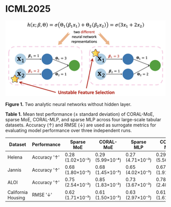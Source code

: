 # ICML2025

![Two analytic neural networks without hidden layer.](identifiability.png)

**Figure 1.** Two analytic neural networks without hidden layer.

**Table 1.** Mean test performance (± standard deviation) of CORAL-MoE, sparse MoE, CORAL-MLP, and sparse MLP across four large-scale tabular datasets. Accuracy (↑) and RMSE (↓) are used as surrogate metrics for evaluating model performance over three independent runs.

| Dataset             | Performance | Sparse MoE           | CORAL-MoE           | Sparse MLP           | CORAL-MLP           |
|---------------------|-------------|-----------------------|----------------------|-----------------------|---------------------|
| Helena              | Accuracy '↑'  | 0.28 (1.02×10⁻³)      | 0.29 (5.99×10⁻⁴)     | 0.27 (4.71×10⁻³)      | 0.29 (5.56×10⁻⁴)    |
| Jannis              | Accuracy '↑'  | 0.68 (1.80×10⁻³)      | 0.68 (1.45×10⁻³)     | 0.65 (4.02×10⁻³)      | 0.67 (1.91×10⁻³)    |
| ALOI                | Accuracy '↑'  | 0.75 (2.54×10⁻³)      | 0.85 (1.83×10⁻³)     | 0.73 (3.67×10⁻³)      | 0.78 (2.48×10⁻³)    |
| California Housing  | RMSE '↓'      | 0.62 (1.71×10⁻³)      | 0.61 (1.50×10⁻³)     | 0.63 (2.97×10⁻³)      | 0.61 (1.61×10⁻³)    |

